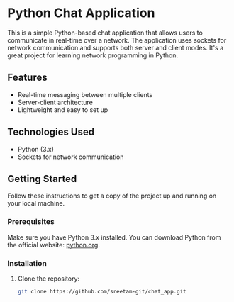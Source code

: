 # Python Chat Application

This is a simple Python-based chat application that allows users to communicate in real-time over a network. The application uses sockets for network communication and supports both server and client modes. It's a great project for learning network programming in Python.

## Features

- Real-time messaging between multiple clients
- Server-client architecture
- Lightweight and easy to set up

## Technologies Used

- Python (3.x)
- Sockets for network communication

## Getting Started

Follow these instructions to get a copy of the project up and running on your local machine.

### Prerequisites

Make sure you have Python 3.x installed. You can download Python from the official website: [python.org](https://www.python.org/downloads/).

### Installation

1. Clone the repository:

   ```bash
   git clone https://github.com/sreetam-git/chat_app.git
